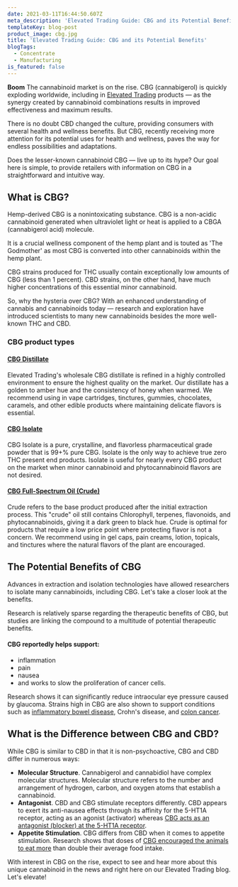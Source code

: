 ```yaml
---
date: 2021-03-11T16:44:50.607Z
meta_description: 'Elevated Trading Guide: CBG and its Potential Benefits'
templateKey: blog-post
product_image: cbg.jpg
title: 'Elevated Trading Guide: CBG and its Potential Benefits'
blogTags:
  - Concentrate
  - Manufacturing
is_featured: false
---
```


**Boom** The cannabinoid market is on the rise. CBG (cannabigerol) is quickly exploding worldwide, including in [Elevated Trading](https://www.elevatedtrading.com/) products — as the synergy created by cannabinoid combinations results in improved effectiveness and maximum results.

There is no doubt CBD changed the culture, providing consumers with several health and wellness benefits. But CBG, recently receiving more attention for its potential uses for health and wellness, paves the way for endless possibilities and adaptations.

Does the lesser-known cannabinoid CBG — live up to its hype? Our goal here is simple, to provide retailers with information on CBG in a straightforward and intuitive way.

## What is CBG?

Hemp-derived CBG is a nonintoxicating substance. CBG is a non-acidic cannabinoid generated when ultraviolet light or heat is applied to a CBGA (cannabigerol acid) molecule.

It is a crucial wellness component of the hemp plant and is touted as 'The Godmother' as most CBG is converted into other cannabinoids within the hemp plant.

CBG strains produced for THC usually contain exceptionally low amounts of CBG (less than 1 percent). CBD strains, on the other hand, have much higher concentrations of this essential minor cannabinoid.

So, why the hysteria over CBG? With an enhanced understanding of cannabis and cannabinoids today — research and exploration have introduced scientists to many new cannabinoids besides the more well-known THC and CBD.

### CBG product types

#### [CBG Distillate](https://www.elevatedtrading.com/products/cbg-full-spectrum-distillate/)

Elevated Trading's wholesale CBG distillate is refined in a highly controlled environment to ensure the highest quality on the market. Our distillate has a golden to amber hue and the consistency of honey when warmed. We recommend using in vape cartridges, tinctures, gummies, chocolates, caramels, and other edible products where maintaining delicate flavors is essential.

#### [CBG Isolate](https://www.elevatedtrading.com/products/cbg-isolate/)

CBG Isolate is a pure, crystalline, and flavorless pharmaceutical grade powder that is 99+% pure CBG. Isolate is the only way to achieve true zero THC present end products. Isolate is useful for nearly every CBG product on the market when minor cannabinoid and phytocannabinoid flavors are not desired.

#### [CBG Full-Spectrum Oil (Crude)](https://www.elevatedtrading.com/products/cbg-full-spectrum-oil/) 

Crude refers to the base product produced after the initial extraction process. This "crude" oil still contains Chlorophyll, terpenes, flavonoids, and phytocannabinoids, giving it a dark green to black hue. Crude is optimal for products that require a low price point where protecting flavor is not a concern. We recommend using in gel caps, pain creams, lotion, topicals, and tinctures where the natural flavors of the plant are encouraged.

## The Potential Benefits of CBG

Advances in extraction and isolation technologies have allowed researchers to isolate many cannabinoids, including CBG. Let's take a closer look at the benefits.

Research is relatively sparse regarding the therapeutic benefits of CBG, but studies are linking the compound to a multitude of potential therapeutic benefits.

#### CBG reportedly helps support:

- inflammation
- pain
- nausea
- and works to slow the proliferation of cancer cells.

Research shows it can significantly reduce intraocular eye pressure caused by glaucoma. Strains high in CBG are also shown to support conditions such as [inflammatory bowel disease](https://pubmed.ncbi.nlm.nih.gov/23415610/), Crohn's disease, and [colon cancer](https://pubmed.ncbi.nlm.nih.gov/25269802/).

## What is the Difference between CBG and CBD?

While CBG is similar to CBD in that it is non-psychoactive, CBG and CBD differ in numerous ways:

- **Molecular Structure**. Cannabigerol and cannabidiol have complex molecular structures. Molecular structure refers to the number and arrangement of hydrogen, carbon, and oxygen atoms that establish a cannabinoid.
- **Antagonist**. CBD and CBG stimulate receptors differently. CBD appears to exert its anti-nausea effects through its affinity for the 5-HT1A receptor, acting as an agonist (activator) whereas [CBG acts as an antagonist (blocker) at the 5-HT1A receptor](https://pubmed.ncbi.nlm.nih.gov/25269802/).
- **Appetite Stimulation**. CBG differs from CBD when it comes to appetite stimulation. Research shows that doses of [CBG encouraged the animals to eat more](https://pubmed.ncbi.nlm.nih.gov/22543671/) than double their average food intake.

With interest in CBG on the rise, expect to see and hear more about this unique cannabinoid in the news and right here on our Elevated Trading blog. Let's elevate!
